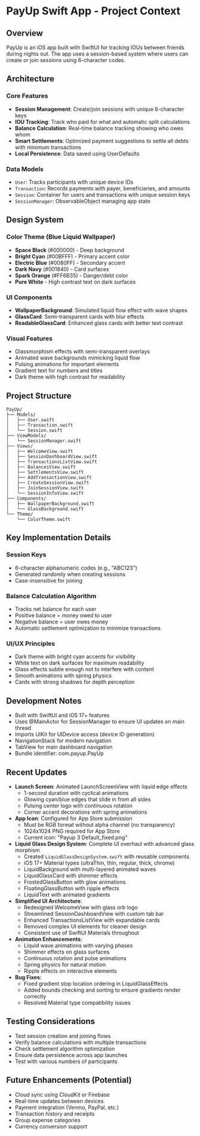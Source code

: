 # PayUp Swift App - Project Context

## Overview
PayUp is an iOS app built with SwiftUI for tracking IOUs between friends during nights out. The app uses a session-based system where users can create or join sessions using 6-character codes.

## Architecture

### Core Features
- **Session Management**: Create/join sessions with unique 6-character keys
- **IOU Tracking**: Track who paid for what and automatic split calculations
- **Balance Calculation**: Real-time balance tracking showing who owes whom
- **Smart Settlements**: Optimized payment suggestions to settle all debts with minimum transactions
- **Local Persistence**: Data saved using UserDefaults

### Data Models
- `User`: Tracks participants with unique device IDs
- `Transaction`: Records payments with payer, beneficiaries, and amounts
- `Session`: Container for users and transactions with unique session keys
- `SessionManager`: ObservableObject managing app state

## Design System

### Color Theme (Blue Liquid Wallpaper)
- **Space Black** (#000000) - Deep background
- **Bright Cyan** (#00BFFF) - Primary accent color
- **Electric Blue** (#0080FF) - Secondary accent
- **Dark Navy** (#001840) - Card surfaces
- **Spark Orange** (#FF6B35) - Danger/debt color
- **Pure White** - High contrast text on dark surfaces

### UI Components
- **WallpaperBackground**: Simulated liquid flow effect with wave shapes
- **GlassCard**: Semi-transparent cards with blur effects
- **ReadableGlassCard**: Enhanced glass cards with better text contrast

### Visual Features
- Glassmorphism effects with semi-transparent overlays
- Animated wave backgrounds mimicking liquid flow
- Pulsing animations for important elements
- Gradient text for numbers and titles
- Dark theme with high contrast for readability

## Project Structure
```
PayUp/
├── Models/
│   ├── User.swift
│   ├── Transaction.swift
│   └── Session.swift
├── ViewModels/
│   └── SessionManager.swift
├── Views/
│   ├── WelcomeView.swift
│   ├── SessionDashboardView.swift
│   ├── TransactionsListView.swift
│   ├── BalancesView.swift
│   ├── SettlementsView.swift
│   ├── AddTransactionView.swift
│   ├── CreateSessionView.swift
│   ├── JoinSessionView.swift
│   └── SessionInfoView.swift
├── Components/
│   ├── WallpaperBackground.swift
│   └── GlassBackground.swift
└── Theme/
    └── ColorTheme.swift
```

## Key Implementation Details

### Session Keys
- 6-character alphanumeric codes (e.g., "ABC123")
- Generated randomly when creating sessions
- Case-insensitive for joining

### Balance Calculation Algorithm
- Tracks net balance for each user
- Positive balance = money owed to user
- Negative balance = user owes money
- Automatic settlement optimization to minimize transactions

### UI/UX Principles
- Dark theme with bright cyan accents for visibility
- White text on dark surfaces for maximum readability
- Glass effects subtle enough not to interfere with content
- Smooth animations with spring physics
- Cards with strong shadows for depth perception

## Development Notes
- Built with SwiftUI and iOS 17+ features
- Uses @MainActor for SessionManager to ensure UI updates on main thread
- Imports UIKit for UIDevice access (device ID generation)
- NavigationStack for modern navigation
- TabView for main dashboard navigation
- Bundle identifier: com.payup.PayUp

## Recent Updates
- **Launch Screen**: Animated LaunchScreenView with liquid edge effects
  - 1-second duration with cyclical animations
  - Glowing cyan/blue edges that slide in from all sides
  - Pulsing center logo with continuous rotation
  - Corner accent decorations with spring animations
- **App Icon**: Configured for App Store submission
  - Must be RGB format without alpha channel (no transparency)
  - 1024x1024 PNG required for App Store
  - Current icon: "Payup 3 Default_fixed.png"
- **Liquid Glass Design System**: Complete UI overhaul with advanced glass morphism
  - Created `LiquidGlassDesignSystem.swift` with reusable components
  - iOS 17+ Material types (ultraThin, thin, regular, thick, chrome)
  - LiquidBackground with multi-layered animated waves
  - LiquidGlassCard with shimmer effects
  - FrostedGlassButton with glow animations
  - FloatingGlassButton with ripple effects
  - LiquidText with animated gradients
- **Simplified UI Architecture**:
  - Redesigned WelcomeView with glass orb logo
  - Streamlined SessionDashboardView with custom tab bar
  - Enhanced TransactionsListView with expandable cards
  - Removed complex UI elements for cleaner design
  - Consistent use of SwiftUI Materials throughout
- **Animation Enhancements**:
  - Liquid wave animations with varying phases
  - Shimmer effects on glass surfaces
  - Continuous rotation and pulse animations
  - Spring physics for natural motion
  - Ripple effects on interactive elements
- **Bug Fixes**:
  - Fixed gradient stop location ordering in LiquidGlassEffects
  - Added bounds checking and sorting to ensure gradients render correctly
  - Resolved Material type compatibility issues

## Testing Considerations
- Test session creation and joining flows
- Verify balance calculations with multiple transactions
- Check settlement algorithm optimization
- Ensure data persistence across app launches
- Test with various numbers of participants

## Future Enhancements (Potential)
- Cloud sync using CloudKit or Firebase
- Real-time updates between devices
- Payment integration (Venmo, PayPal, etc.)
- Transaction history and receipts
- Group expense categories
- Currency conversion support